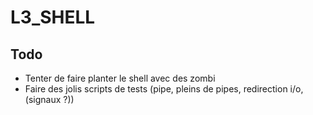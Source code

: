 # L3_SHELL

## Todo
- Tenter de faire planter le shell avec des zombi
- Faire des jolis scripts de tests (pipe, pleins de pipes, redirection i/o, (signaux ?))